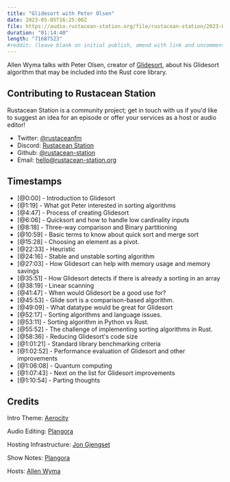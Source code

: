 ```yaml
---
title: "Glidesort with Peter Olsen"
date: 2023-05-05T16:25:00Z
file: https://audio.rustacean-station.org/file/rustacean-station/2023-05-05-peter-olsen.mp3
duration: "01:14:40"
length: "71687523"
#reddit: (leave blank on initial publish, amend with link and uncomment this line after Reddit thread has been posted)
---
```


Allen Wyma talks with Peter Olsen, creator of [Glidesort](https://github.com/orlp/glidesort), about his Glidesort algorithm that may be included into the Rust core library.

## Contributing to Rustacean Station

Rustacean Station is a community project; get in touch with us if you'd like to suggest an idea for an episode or offer your services as a host or audio editor!

- Twitter: [@rustaceanfm](https://twitter.com/rustaceanfm)
- Discord: [Rustacean Station](https://discord.gg/cHc3Gyc)
- Github: [@rustacean-station](https://github.com/rustacean-station/)
- Email: [hello@rustacean-station.org](mailto:hello@rustacean-station.org)

## Timestamps

- [@0:00] - Introduction to Glidesort
- [@1:19] - What got Peter interested in sorting algorithms
- [@4:47] - Process of creating Glidesort
- [@6:06] - Quicksort and how to handle low cardinality inputs
- [@8:18] - Three-way comparison and Binary partitioning
- [@10:59] - Basic terms to know about quick sort and merge sort
- [@15:28] - Choosing an element as a pivot.
- [@22:33] - Heuristic
- [@24:16] - Stable and unstable sorting algorithm
- [@27:03] - How Glidesort can help with memory usage and memory savings
- [@35:51] - How Glidesort detects if there is already a sorting in an array
- [@38:19] - Linear scanning
- [@41:47] - When would Glidesort be a good use for?
- [@45:53] - Glide sort is a comparison-based algorithm.
- [@49:09] - What datatype would be great for Glidesort
- [@52:17] - Sorting algorithms and language issues.
- [@53:11] - Sorting algorithm in Python vs Rust.
- [@55:52] - The challenge of implementing sorting algorithms in Rust.
- [@58:36] - Reducing Glidesort's code size
- [@1:01:21] - Standard library benchmarking criteria
- [@1:02:52] - Performance evaluation of Glidesort and other improvements
- [@1:06:08] - Quantum computing
- [@1:07:43] - Next on the list for Glidesort improvements
- [@1:10:54] - Parting thoughts

## Credits

Intro Theme: [Aerocity](https://twitter.com/AerocityMusic)

Audio Editing: [Plangora](https://twitter.com/plangora)

Hosting Infrastructure: [Jon Gjengset](https://twitter.com/jonhoo/)

Show Notes: [Plangora](https://twitter.com/plangora)

Hosts: [Allen Wyma](https://twitter.com/allenwyma)
